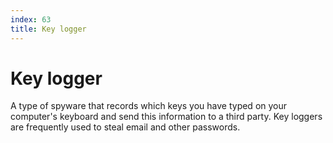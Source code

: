 ```yaml
---
index: 63
title: Key logger
---
```

# Key logger

A type of spyware that records which keys you have typed on your computer's keyboard and send this information to a third party. Key loggers are frequently used to steal email and other passwords.